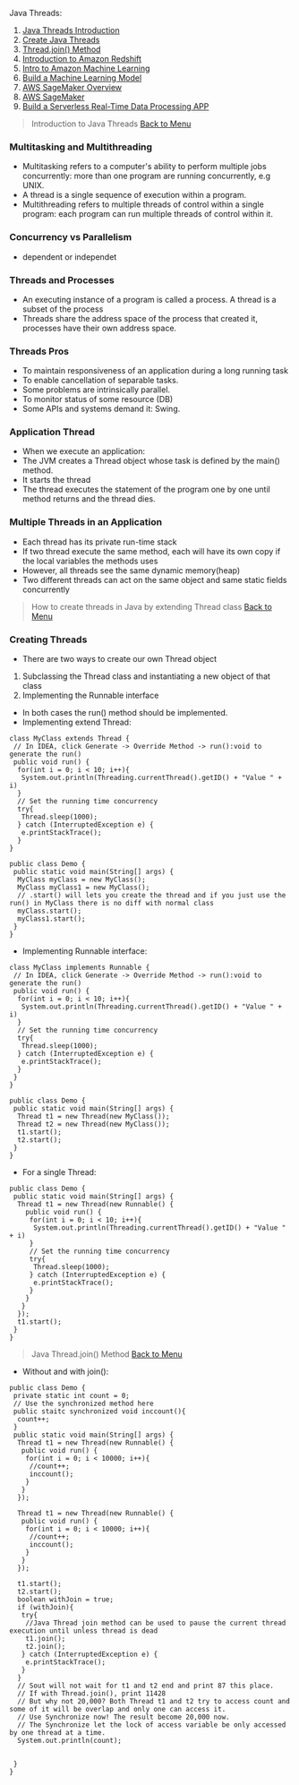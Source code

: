 <a name="menu"></a>
Java Threads:
1. [Java Threads Introduction](#introduction)
2. [Create Java Threads](#create)
3. [Thread.join() Method](#join)
4. [Introduction to Amazon Redshift](#redshift)
5. [Intro to Amazon Machine Learning](#introml)
6. [Build a Machine Learning Model](#buildml)
7. [AWS SageMaker Overview](#viewsegmaker)
8. [AWS SageMaker](#segmaker)
9. [Build a Serverless Real-Time Data Processing APP](#app)

<a name="introduction"></a>
> Introduction to Java Threads
[Back to Menu](#menu)
### Multitasking and Multithreading
* Multitasking refers to a computer's ability to perform multiple jobs concurrently: more than one program are running concurrently, e.g UNIX.
* A thread is a single sequence of execution within a program.
* Multithreading refers to multiple threads of control within a single program: each program can run multiple threads of control within it.

### Concurrency vs Parallelism
* dependent or independet

### Threads and Processes
* An executing instance of a program is called a process. A thread is a subset of the process
* Threads share the address space of the process that created it, processes have their own address space.

### Threads Pros
* To maintain responsiveness of an application during a long running task
* To enable cancellation of separable tasks.
* Some problems are intrinsically parallel.
* To monitor status of some resource (DB)
* Some APIs and systems demand it: Swing.

### Application Thread
* When we execute an application:
 * The JVM creates a Thread object whose task is defined by the main() method.
 * It starts the thread
 * The thread executes the statement of the program one by one until method returns and the thread dies.

### Multiple Threads in an Application
* Each thread has its private run-time stack
* If two thread execute the same method, each will have its own copy if the local variables the methods uses
* However, all threads see the same dynamic memory(heap)
* Two different threads can act on the same object and same static fields concurrently



<a name="create"></a>
> How to create threads in Java by extending Thread class
[Back to Menu](#menu)

### Creating Threads
* There are two ways to create our own Thread object
 1. Subclassing the Thread class and instantiating a new object of that class
 2. Implementing the Runnable interface
* In both cases the run() method should be implemented.
* Implementing extend Thread:
```
class MyClass extends Thread {
 // In IDEA, click Generate -> Override Method -> run():void to generate the run()
 public void run() {
  for(int i = 0; i < 10; i++){
   System.out.println(Threading.currentThread().getID() + "Value " + i)
  }
  // Set the running time concurrency
  try{
   Thread.sleep(1000);
  } catch (InterruptedException e) {
   e.printStackTrace();
  }
}

public class Demo {
 public static void main(String[] args) {
  MyClass myClass = new MyClass();
  MyClass myClass1 = new MyClass();
  // .start() will lets you create the thread and if you just use the run() in MyClass there is no diff with normal class
  myClass.start();
  myClass1.start();
 }
}
```
* Implementing Runnable interface:
```
class MyClass implements Runnable {
 // In IDEA, click Generate -> Override Method -> run():void to generate the run()
 public void run() {
  for(int i = 0; i < 10; i++){
   System.out.println(Threading.currentThread().getID() + "Value " + i)
  }
  // Set the running time concurrency
  try{
   Thread.sleep(1000);
  } catch (InterruptedException e) {
   e.printStackTrace();
  }
 }
}

public class Demo {
 public static void main(String[] args) {
  Thread t1 = new Thread(new MyClass());
  Thread t2 = new Thread(new MyClass());
  t1.start();
  t2.start();
 }
}
```
* For a single Thread:
```
public class Demo {
 public static void main(String[] args) {
  Thread t1 = new Thread(new Runnable() {
    public void run() {
     for(int i = 0; i < 10; i++){
      System.out.println(Threading.currentThread().getID() + "Value " + i)
     }
     // Set the running time concurrency
     try{
      Thread.sleep(1000);
     } catch (InterruptedException e) {
      e.printStackTrace();
     }
    }
   }
  });
  t1.start();
 }
}
```
<a name="join"></a>
> Java Thread.join() Method
[Back to Menu](#menu)

* Without and with join():
```
public class Demo {
 private static int count = 0;
 // Use the synchronized method here
 public staitc synchronized void inccount(){
  count++;
 }
 public static void main(String[] args) {
  Thread t1 = new Thread(new Runnable() {
   public void run() {
    for(int i = 0; i < 10000; i++){
     //count++;
     inccount();
    }
   }  
  });
 
  Thread t1 = new Thread(new Runnable() {
   public void run() {
    for(int i = 0; i < 10000; i++){
     //count++;
     inccount();
    }
   }
  });
 
  t1.start();
  t2.start();
  boolean withJoin = true;
  if (withJoin){
   try{
    //Java Thread join method can be used to pause the current thread execution until unless thread is dead
    t1.join();
    t2.join();
   } catch (InterruptedException e) {
    e.printStackTrace();
   }
  }
  // Sout will not wait for t1 and t2 end and print 87 this place.
  // If with Thread.join(), print 11428
  // But why not 20,000? Both Thread t1 and t2 try to access count and some of it will be overlap and only one can access it.
  // Use Synchronize now! The result become 20,000 now.
  // The Synchronize let the lock of access variable be only accessed by one thread at a time.
  System.out.println(count);
  

 }
}
```
